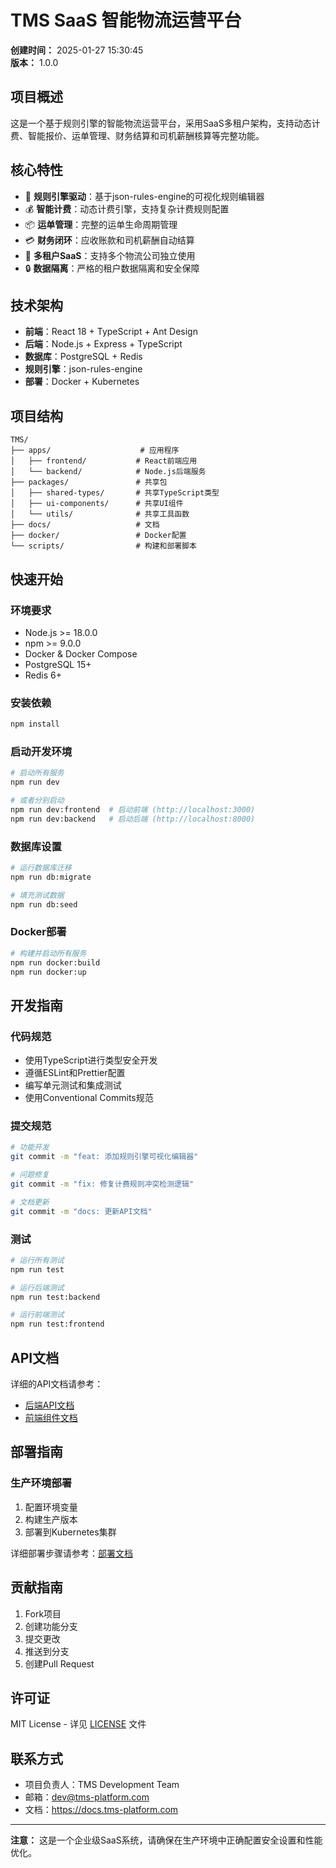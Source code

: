 # TMS SaaS 智能物流运营平台

**创建时间：** 2025-01-27 15:30:45  
**版本：** 1.0.0

## 项目概述

这是一个基于规则引擎的智能物流运营平台，采用SaaS多租户架构，支持动态计费、智能报价、运单管理、财务结算和司机薪酬核算等完整功能。

## 核心特性

- 🚀 **规则引擎驱动**：基于json-rules-engine的可视化规则编辑器
- 💰 **智能计费**：动态计费引擎，支持复杂计费规则配置
- 📦 **运单管理**：完整的运单生命周期管理
- 💳 **财务闭环**：应收账款和司机薪酬自动结算
- 🏢 **多租户SaaS**：支持多个物流公司独立使用
- 🔒 **数据隔离**：严格的租户数据隔离和安全保障

## 技术架构

- **前端**：React 18 + TypeScript + Ant Design
- **后端**：Node.js + Express + TypeScript
- **数据库**：PostgreSQL + Redis
- **规则引擎**：json-rules-engine
- **部署**：Docker + Kubernetes

## 项目结构

```
TMS/
├── apps/                    # 应用程序
│   ├── frontend/           # React前端应用
│   └── backend/            # Node.js后端服务
├── packages/               # 共享包
│   ├── shared-types/       # 共享TypeScript类型
│   ├── ui-components/      # 共享UI组件
│   └── utils/              # 共享工具函数
├── docs/                   # 文档
├── docker/                 # Docker配置
└── scripts/                # 构建和部署脚本
```

## 快速开始

### 环境要求

- Node.js >= 18.0.0
- npm >= 9.0.0
- Docker & Docker Compose
- PostgreSQL 15+
- Redis 6+

### 安装依赖

```bash
npm install
```

### 启动开发环境

```bash
# 启动所有服务
npm run dev

# 或者分别启动
npm run dev:frontend  # 启动前端 (http://localhost:3000)
npm run dev:backend   # 启动后端 (http://localhost:8000)
```

### 数据库设置

```bash
# 运行数据库迁移
npm run db:migrate

# 填充测试数据
npm run db:seed
```

### Docker部署

```bash
# 构建并启动所有服务
npm run docker:build
npm run docker:up
```

## 开发指南

### 代码规范

- 使用TypeScript进行类型安全开发
- 遵循ESLint和Prettier配置
- 编写单元测试和集成测试
- 使用Conventional Commits规范

### 提交规范

```bash
# 功能开发
git commit -m "feat: 添加规则引擎可视化编辑器"

# 问题修复
git commit -m "fix: 修复计费规则冲突检测逻辑"

# 文档更新
git commit -m "docs: 更新API文档"
```

### 测试

```bash
# 运行所有测试
npm run test

# 运行后端测试
npm run test:backend

# 运行前端测试
npm run test:frontend
```

## API文档

详细的API文档请参考：
- [后端API文档](./apps/backend/docs/api.md)
- [前端组件文档](./apps/frontend/docs/components.md)

## 部署指南

### 生产环境部署

1. 配置环境变量
2. 构建生产版本
3. 部署到Kubernetes集群

详细部署步骤请参考：[部署文档](./docs/deployment.md)

## 贡献指南

1. Fork项目
2. 创建功能分支
3. 提交更改
4. 推送到分支
5. 创建Pull Request

## 许可证

MIT License - 详见 [LICENSE](./LICENSE) 文件

## 联系方式

- 项目负责人：TMS Development Team
- 邮箱：dev@tms-platform.com
- 文档：https://docs.tms-platform.com

---

**注意：** 这是一个企业级SaaS系统，请确保在生产环境中正确配置安全设置和性能优化。
